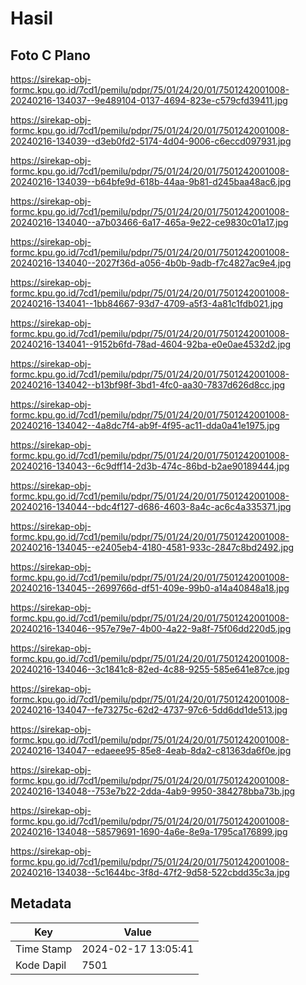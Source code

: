 # Hasil

## Foto C Plano

https://sirekap-obj-formc.kpu.go.id/7cd1/pemilu/pdpr/75/01/24/20/01/7501242001008-20240216-134037--9e489104-0137-4694-823e-c579cfd39411.jpg

https://sirekap-obj-formc.kpu.go.id/7cd1/pemilu/pdpr/75/01/24/20/01/7501242001008-20240216-134039--d3eb0fd2-5174-4d04-9006-c6eccd097931.jpg

https://sirekap-obj-formc.kpu.go.id/7cd1/pemilu/pdpr/75/01/24/20/01/7501242001008-20240216-134039--b64bfe9d-618b-44aa-9b81-d245baa48ac6.jpg

https://sirekap-obj-formc.kpu.go.id/7cd1/pemilu/pdpr/75/01/24/20/01/7501242001008-20240216-134040--a7b03466-6a17-465a-9e22-ce9830c01a17.jpg

https://sirekap-obj-formc.kpu.go.id/7cd1/pemilu/pdpr/75/01/24/20/01/7501242001008-20240216-134040--2027f36d-a056-4b0b-9adb-f7c4827ac9e4.jpg

https://sirekap-obj-formc.kpu.go.id/7cd1/pemilu/pdpr/75/01/24/20/01/7501242001008-20240216-134041--1bb84667-93d7-4709-a5f3-4a81c1fdb021.jpg

https://sirekap-obj-formc.kpu.go.id/7cd1/pemilu/pdpr/75/01/24/20/01/7501242001008-20240216-134041--9152b6fd-78ad-4604-92ba-e0e0ae4532d2.jpg

https://sirekap-obj-formc.kpu.go.id/7cd1/pemilu/pdpr/75/01/24/20/01/7501242001008-20240216-134042--b13bf98f-3bd1-4fc0-aa30-7837d626d8cc.jpg

https://sirekap-obj-formc.kpu.go.id/7cd1/pemilu/pdpr/75/01/24/20/01/7501242001008-20240216-134042--4a8dc7f4-ab9f-4f95-ac11-dda0a41e1975.jpg

https://sirekap-obj-formc.kpu.go.id/7cd1/pemilu/pdpr/75/01/24/20/01/7501242001008-20240216-134043--6c9dff14-2d3b-474c-86bd-b2ae90189444.jpg

https://sirekap-obj-formc.kpu.go.id/7cd1/pemilu/pdpr/75/01/24/20/01/7501242001008-20240216-134044--bdc4f127-d686-4603-8a4c-ac6c4a335371.jpg

https://sirekap-obj-formc.kpu.go.id/7cd1/pemilu/pdpr/75/01/24/20/01/7501242001008-20240216-134045--e2405eb4-4180-4581-933c-2847c8bd2492.jpg

https://sirekap-obj-formc.kpu.go.id/7cd1/pemilu/pdpr/75/01/24/20/01/7501242001008-20240216-134045--2699766d-df51-409e-99b0-a14a40848a18.jpg

https://sirekap-obj-formc.kpu.go.id/7cd1/pemilu/pdpr/75/01/24/20/01/7501242001008-20240216-134046--957e79e7-4b00-4a22-9a8f-75f06dd220d5.jpg

https://sirekap-obj-formc.kpu.go.id/7cd1/pemilu/pdpr/75/01/24/20/01/7501242001008-20240216-134046--3c1841c8-82ed-4c88-9255-585e641e87ce.jpg

https://sirekap-obj-formc.kpu.go.id/7cd1/pemilu/pdpr/75/01/24/20/01/7501242001008-20240216-134047--fe73275c-62d2-4737-97c6-5dd6dd1de513.jpg

https://sirekap-obj-formc.kpu.go.id/7cd1/pemilu/pdpr/75/01/24/20/01/7501242001008-20240216-134047--edaeee95-85e8-4eab-8da2-c81363da6f0e.jpg

https://sirekap-obj-formc.kpu.go.id/7cd1/pemilu/pdpr/75/01/24/20/01/7501242001008-20240216-134048--753e7b22-2dda-4ab9-9950-384278bba73b.jpg

https://sirekap-obj-formc.kpu.go.id/7cd1/pemilu/pdpr/75/01/24/20/01/7501242001008-20240216-134048--58579691-1690-4a6e-8e9a-1795ca176899.jpg

https://sirekap-obj-formc.kpu.go.id/7cd1/pemilu/pdpr/75/01/24/20/01/7501242001008-20240216-134038--5c1644bc-3f8d-47f2-9d58-522cbdd35c3a.jpg


## Metadata

| Key        | Value               |
| ---------- | ------------------- |
| Time Stamp | 2024-02-17 13:05:41 |
| Kode Dapil | 7501                |



